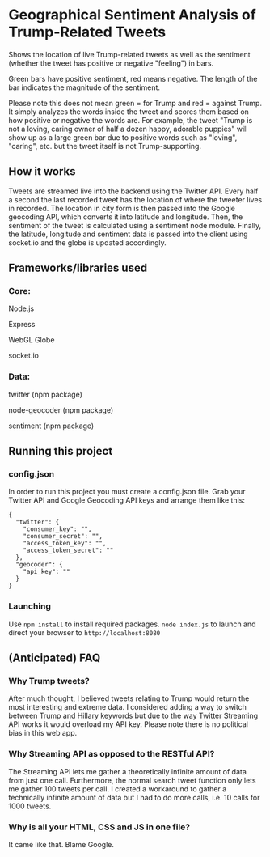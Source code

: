 # Geographical Sentiment Analysis of Trump-Related Tweets

Shows the location of live Trump-related tweets as well as the sentiment (whether the tweet has positive or negative "feeling") in bars.

Green bars have positive sentiment, red means negative. The length of the bar indicates the magnitude of the sentiment.

Please note this does not mean green = for Trump and red = against Trump. It simply analyzes the words inside the tweet and scores them based on how positive or negative the words are. For example, the tweet "Trump is not a loving, caring owner of half a dozen happy, adorable puppies" will show up as a large green bar due to positive words such as "loving", "caring", etc. but the tweet itself is not Trump-supporting.

## How it works
Tweets are streamed live into the backend using the Twitter API. Every half a second the last recorded tweet has the location of where the tweeter lives in recorded. The location in city form is then passed into the Google geocoding API, which converts it into latitude and longitude. Then, the sentiment of the tweet is calculated using a sentiment node module. Finally, the latitude, longitude and sentiment data is passed into the client using socket.io and the globe is updated accordingly.

## Frameworks/libraries used

### Core:
Node.js

Express

WebGL Globe

socket.io

### Data:
twitter (npm package)

node-geocoder (npm package)

sentiment (npm package)

## Running this project

### config.json

In order to run this project you must create a config.json file. Grab your Twitter API and Google Geocoding API keys and arrange them like this:

```
{
  "twitter": {
    "consumer_key": "",
    "consumer_secret": "",
    "access_token_key": "",
    "access_token_secret": ""
  },
  "geocoder": {
    "api_key": ""
  }
}
```

### Launching

Use `npm install` to install required packages. `node index.js` to launch and direct your browser to `http://localhost:8080`

## (Anticipated) FAQ

### Why Trump tweets?

After much thought, I believed tweets relating to Trump would return the most interesting and extreme data. I considered adding a way to switch between Trump and Hillary keywords but due to the way Twitter Streaming API works it would overload my API key. Please note there is no political bias in this web app.

### Why Streaming API as opposed to the RESTful API?

The Streaming API lets me gather a theoretically infinite amount of data from just one call. Furthermore, the normal search tweet function only lets me gather 100 tweets per call. I created a workaround to gather a technically infinite amount of data but I had to do more calls, i.e. 10 calls for 1000 tweets.

### Why is all your HTML, CSS and JS in one file?

It came like that. Blame Google.
